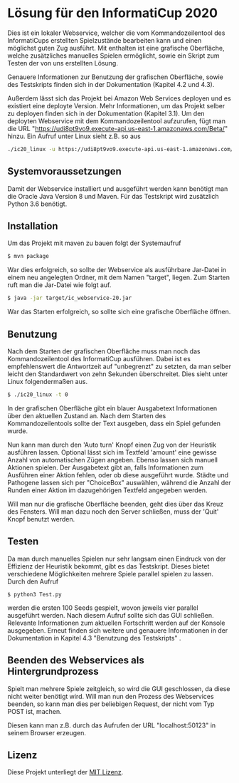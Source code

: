 # Lösung für den InformatiCup 2020

Dies ist ein lokaler Webservice, welcher die vom Kommandozeilentool des InformatiCups erstellten Spielzustände bearbeiten kann und einen möglichst guten Zug ausführt. Mit enthalten ist eine grafische Oberfläche, welche zusätzliches manuelles Spielen ermöglicht, sowie ein Skript zum Testen der von uns erstellten Lösung.

Genauere Informationen zur Benutzung der grafischen Oberfläche, sowie des Testskripts finden sich in der Dokumentation (Kapitel 4.2 und 4.3).
  
Außerdem lässt sich das Projekt bei Amazon Web Services deployen und es existiert eine deployte Version. Mehr Informationen, um das Projekt selber zu deployen finden sich in der Dokumentation (Kapitel 3.1).
Um den deployten Webservice mit dem Kommandozeilentool aufzurufen, fügt man die URL "https://udi8pt9vo9.execute-api.us-east-1.amazonaws.com/Beta/" hinzu. Ein Aufruf unter Linux sieht z.B. so aus
```sh
./ic20_linux -u https://udi8pt9vo9.execute-api.us-east-1.amazonaws.com/Beta/
```

## Systemvoraussetzungen

Damit der Webservice installiert und ausgeführt werden kann benötigt man die Oracle Java Version 8 und Maven.
Für das Testskript wird zusätzlich Python 3.6 benötigt.

## Installation

Um das Projekt mit maven zu bauen folgt der Systemaufruf

```sh
$ mvn package
```
War dies erfolgreich, so sollte der Webservice als ausführbare Jar-Datei in einem neu angelegten Ordner, mit dem Namen "target", liegen. 
Zum Starten ruft man die Jar-Datei wie folgt auf.

```sh
$ java -jar target/ic_webservice-20.jar
```  
War das Starten erfolgreich, so sollte sich eine grafische Oberfläche öffnen.

## Benutzung

Nach dem Starten der grafischen Oberfläche muss man noch das Kommandozeilentool des InformatiCup ausführen. Dabei ist es empfehlenswert die Antwortzeit auf "unbegrenzt" zu setzten, da man selber
leicht den Standardwert von zehn Sekunden überschreitet. Dies sieht unter Linux folgendermaßen aus.
```sh
$ ./ic20_linux -t 0
```
In der grafischen Oberfläche gibt ein blauer Ausgabetext Informationen über den aktuellen Zustand an. Nach dem Starten des Kommandozeilentools sollte der Text ausgeben, dass ein Spiel gefunden wurde.

Nun kann man durch den 'Auto turn' Knopf einen Zug von der Heuristik ausführen lassen. Optional lässt sich im Textfeld 'amount' eine gewisse Anzahl von automatischen Zügen angeben.
Ebenso lassen sich manuell Aktionen spielen. Der Ausgabetext gibt an, falls Informationen zum Ausführen einer Aktion fehlen, oder ob diese ausgeführt wurde.
Städte und Pathogene lassen sich per "ChoiceBox" auswählen, während die Anzahl der Runden einer Aktion im dazugehörigen Textfeld angegeben werden.

Will man nur die grafische Oberfläche beenden, geht dies über das Kreuz des Fensters. Will man dazu noch den Server schließen, muss der 'Quit' Knopf benutzt werden.

## Testen

Da man durch manuelles Spielen nur sehr langsam einen Eindruck von der Effizienz der Heuristik bekommt, gibt es das Testskript.
Dieses bietet verschiedene Möglichkeiten mehrere Spiele parallel spielen zu lassen.
Durch den Aufruf
```
$ python3 Test.py
```
werden die ersten 100 Seeds gespielt, wovon jeweils vier parallel ausgeführt werden. Nach diesem Aufruf sollte sich das GUI schließen. Relevante Informationen zum aktuellen Fortschritt werden auf der Konsole ausgegeben.
Erneut finden sich weitere und genauere Informationen in der Dokumentation in Kapitel 4.3 "Benutzung des Testskripts" .


## Beenden des Webservices als Hintergrundprozess

Spielt man mehrere Spiele zeitgleich, so wird die GUI geschlossen, da diese nicht weiter benötigt wird. Will man nun den Prozess des Webservices beenden, so kann man dies per beliebigen Request, der nicht vom Typ POST ist, machen. 

Diesen kann man z.B. durch das Aufrufen der URL "localhost:50123" in seinem Browser erzeugen.


## Lizenz

Diese Projekt unterliegt der [MIT Lizenz](./LICENSE).

